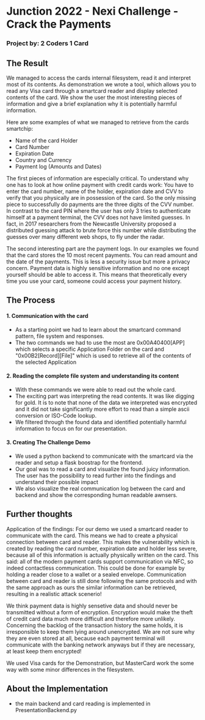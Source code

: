 # Junction 2022 - Nexi Challenge - Crack the Payments
### Project by: 2 Coders 1 Card

## The Result
We managed to access the cards internal filesystem, read it and interpret most of its contents. As demonstration we wrote a tool, which allows you to read any Visa card through a smartcard reader and display selected contents of the card. We show the user the most interesting pieces of information and give a brief explanation why it is potentially harmful information.

Here are some examples of what we managed to retrieve from the cards smartchip:
-	Name of the card Holder
-	Card Number
-	Expiration Date
-	Country and Currency
-	Payment log (Amounts and Dates)

The first pieces of information are especially critical. To understand why one has to look at how online payment with credit cards work: You have to enter the card number, name of the holder, expiration date and CVV to verify that you physically are in possession of the card. So the only missing piece to successfully do payments are the three digits of the CVV number. In contrast to the card PIN where the user has only 3 tries to authenticate himself at a payment terminal, the CVV does not have limited guesses. In fact, in 2017 researchers from the Newcastle University proposed a distributed guessing attack to brute force this number while distributing the guesses over many different web shops, to fly under the radar. 

The second interesting part are the payment logs. In our examples we found that the card stores the 10 most recent payments. You can read amount and the date of the payments. This is less a security issue but more a privacy concern. Payment data is highly sensitive information and no one except yourself should be able to access it.  This means that theoretically every time you use your card, someone could access your payment history.

## The Process

#### 1.	Communication with the card
-	As a starting point we had to learn about the smartcard command pattern, file system and responses.
-	The two commands we had to use the most are 0x00A40400[APP] which selects a specific Application Folder on the card and "0x00B2[Record][File]" which is used to retrieve all of the contents of the selected Application

#### 2.	Reading the complete file system and understanding its content
-	With these commands we were able to read out the whole card.
-	The exciting part was interpreting the read contents. It was like digging for gold. It is to note that none of the data we interpreted was encrypted and it did not take significantly more effort to read than a simple ascii conversion or ISO-Code lookup.
-	We filtered through the found data and identified potentially harmful information to focus on for our presentation.

#### 3.	Creating The Challenge Demo
-	We used a python backend to communicate with the smartcard via the reader and setup a flask boostrap for the frontend.
-	Our goal was to read a card and visualize the found juicy information. The user has the possibility to read further into the findings and understand their possible impact 
-	We also visualize the real communication log between the card and backend and show the corresponding human readable awnsers.


## Further thoughts
Application of the findings:
For our demo we used a smartcard reader to communicate with the card. This means we had to create a physical connection between card and reader. This makes the vulnerability which is created by reading the card number, expiration date and holder less severe, because all of this information is actually physically written on the card. 
This said: all of the modern payment cards support communication via NFC, so indeed contactless communication. This could be done for example by holding a reader close to a wallet or a sealed envelope. Communication between card and reader is still done following the same protocols and with the same approach as ours the similar information can be retrieved, resulting in a realistic attack scenerio!

We think payment data is highly sensetive data and should never be transmitted without a form of encryption. Encryption would make the theft of credit card data much more difficult and therefore more unlikely.  
Concerning the backlog of the transaction history the same holds, it is irresponsible to keep them lying around unencrypted. We are not sure why they are even stored at all, because each payment terminal will communicate with the banking network anyways but if they are necessary, at least keep them encrypted!


We used Visa cards for the Demonstration, but MasterCard work the some way with some minor differences in the filesystem.

## About the Implementation
- the main backend and card reading is implemented in PresentationBackend.py
